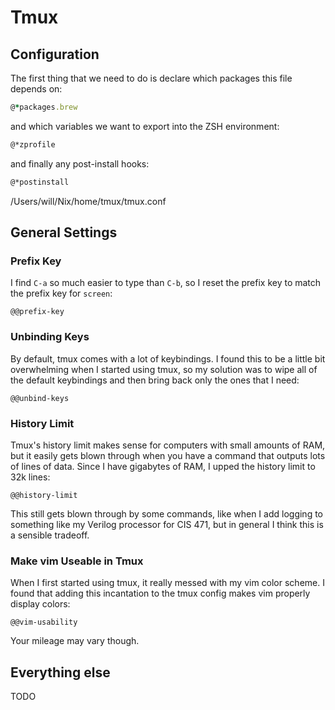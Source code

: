 # Tmux

## Configuration

The first thing that we need to do is declare which packages this file depends
on:

```ruby
@*packages.brew
```

and which variables we want to export into the ZSH environment:

```zsh
@*zprofile
```

and finally any post-install hooks:

```sh
@*postinstall
```

/Users/will/Nix/home/tmux/tmux.conf

## General Settings

### Prefix Key
I find `C-a` so much easier to type than `C-b`, so I reset the prefix key to
match the prefix key for `screen`:
```tmux file="@?prefix-key.file"
@@prefix-key
```

### Unbinding Keys

By default, tmux comes with a lot of keybindings. I found this to be a little
bit overwhelming when I started using tmux, so my solution was to wipe all of
the default keybindings and then bring back only the ones that I need:
```tmux file="@?unbind-keys.file"
@@unbind-keys
```

### History Limit

Tmux's history limit makes sense for computers with small amounts of RAM, but
it easily gets blown through when you have a command that outputs lots of lines
of data. Since I have gigabytes of RAM, I upped the history limit to 32k lines:
```tmux file="@?history-limit.file"
@@history-limit
```
This still gets blown through by some commands, like when I add logging to
something like my Verilog processor for CIS 471, but in general I think this is
a sensible tradeoff.

### Make vim Useable in Tmux

When I first started using tmux, it really messed with my vim color scheme. I
found that adding this incantation to the tmux config makes vim properly
display colors:
```tmux file="@?vim-usability.file"
@@vim-usability
```
Your mileage may vary though.

## Everything else

TODO
